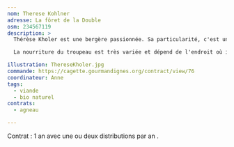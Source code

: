 ```yaml
---
nom: Therese Kohlner
adresse: La fôret de la Double
osm: 234567119
description: >
  Thérèse Kholer est une bergère passionnée. Sa particularité, c'est une bergère sans terre. Elle se déplace en permanence et promène son troupeau dans la forêt de la Double (raison pour laquelle la viande ne peut pas être certifiée bio).

  La nourriture du troupeau est très variée et dépend de l'endroit où il se trouve ainsi que de la saison : herbe, ronces, chèvrefeuille et lierre dans la forêt auquel s'ajoutent en automne glands et châtaignes. C'est tout ça qui donne une viande délicieuse et pleine de saveur.

illustration: ThereseKholer.jpg
commande: https://cagette.gourmandignes.org/contract/view/76
coordinateur: Anne
tags:
  - viande
  - bio naturel
contrats: 
  - agneau

---
```

Contrat : 1 an avec une ou deux distributions par an .
